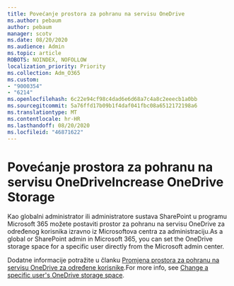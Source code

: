 ```yaml
---
title: Povećanje prostora za pohranu na servisu OneDrive
ms.author: pebaum
author: pebaum
manager: scotv
ms.date: 08/20/2020
ms.audience: Admin
ms.topic: article
ROBOTS: NOINDEX, NOFOLLOW
localization_priority: Priority
ms.collection: Adm_O365
ms.custom:
- "9000354"
- "6214"
ms.openlocfilehash: 6c22e94cf98c4dad6e6d68a7c4a8c2eeecb1a0bb
ms.sourcegitcommit: 5a76ffd17b09b1f4daf041fbc08a6512172198a6
ms.translationtype: MT
ms.contentlocale: hr-HR
ms.lasthandoff: 08/20/2020
ms.locfileid: "46871622"
---
```

# <a name="increase-onedrive-storage"></a><span data-ttu-id="70814-102">Povećanje prostora za pohranu na servisu OneDrive</span><span class="sxs-lookup"><span data-stu-id="70814-102">Increase OneDrive Storage</span></span>

<span data-ttu-id="70814-103">Kao globalni administrator ili administratore sustava SharePoint u programu Microsoft 365 možete postaviti prostor za pohranu na servisu OneDrive za određenog korisnika izravno iz Microsoftova centra za administraciju.</span><span class="sxs-lookup"><span data-stu-id="70814-103">As a global or SharePoint admin in Microsoft 365, you can set the OneDrive storage space for a specific user directly from the Microsoft admin center.</span></span>  

<span data-ttu-id="70814-104">Dodatne informacije potražite u članku [Promjena prostora za pohranu na servisu OneDrive za određene korisnike](https://docs.microsoft.com/onedrive/change-user-storage).</span><span class="sxs-lookup"><span data-stu-id="70814-104">For more info, see [Change a specific user's OneDrive storage space](https://docs.microsoft.com/onedrive/change-user-storage).</span></span>